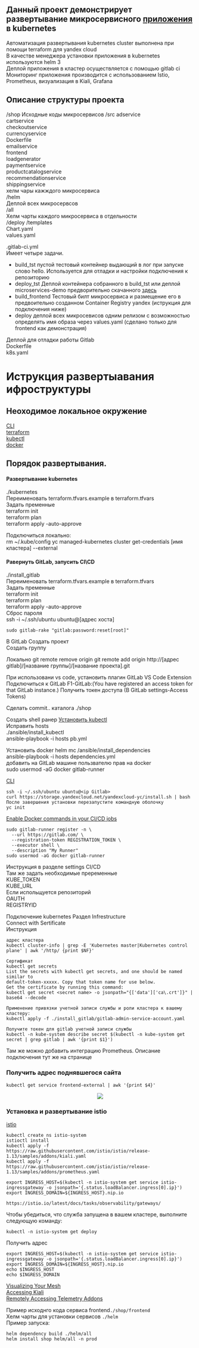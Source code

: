 ## Данный проект демонстрирует развертывание микросервисного [приложения](https://github.com/GoogleCloudPlatform/microservices-demo) в kubernetes
Автоматизация развертывания kubernetes cluster выполнена при помощи terraform для yandex cloud  
В качестве менеджера установки приложения в kubernetes используются helm 3  
Деплой приложения в кластер осуществляется c помощью gitlab ci  
Мониторинг приложения производится с использованием Istio, Prometheus, визуализация в Kiali, Grafana  
## Описание структуры проекта
/shop
Исходные коды микросервисов
 /src
  adservice  
  cartservice  
  checkoutservice  
  currencyservice  
  Dockerfile  
  emailservice  
  frontend  
  loadgenerator  
  paymentservice  
  productcatalogservice  
  recommendationservice  
  shippingservice  
хелм чары кажждого микросервиса  
  /helm  
Деплой всех микросервсов   
   /all  
Хелм чарты каждого микросервиса в отдельности  
   /deploy 
    /templates  
    Chart.yaml  
    values.yaml  

 .gitlab-ci.yml  
Имеет четыре задачи.  
  - build_tst пустой тестовый контейнер выдающий в лог при запуске слово hello. Используется для отладки и настройки подключения к репозиторию  
  - deploy_tst  Деплой контейнера собранного в build_tst или деплой microservices-demo предворительно скачанного [здесь](https://github.com/GoogleCloudPlatform/microservices-demo)  
  - build_frontend Тестовый билт микросервиса и размещение его в предвоительно созданном Container Registry yandex (иструкция для подключения ниже)  
  - deploy деплой всех микросевисов одним релизом с возможностью определять имя образа через values.yaml (сделано только для frontend как демонстрация)  

Деплой для отладки работы Gitlab  
Dockerfile  
k8s.yaml  

# Иструкция развертыавания ифроструктуры
## Неоходимое локальное окружение
[CLI](https://cloud.yandex.ru/docs/cli/operations/install-cli)  
[terraform](https://cloud.yandex.ru/docs/tutorials/infrastructure-management/terraform-quickstart)  
[kubectl](https://kubernetes.io/ru/docs/tasks/tools/install-kubectl/)  
[docker](https://docs.docker.com/engine/install/ubuntu/)  

## Порядок развертывания.

#### Развертывание kubernetes  
./kubernetes  
Переименовать  terraform.tfvars.example  в terraform.tfvars  
Задать пременные   
terraform init  
terraform plan  
terraform apply -auto-approve  

Подключиться локально:  
rm ~/.kube/config 
yc managed-kubernetes cluster get-credentials [имя кластера] --external

#### Равернуть GitLab, запусить CI\CD
./install_gitlab  
Переименовать  terraform.tfvars.example  в terraform.tfvars  
Задать пременные   
terraform init  
terraform plan  
terraform apply -auto-approve  
Сброс пароля  
ssh -i ~/.ssh/ubuntu ubuntu@[адрес хоста]  
~~~
sudo gitlab-rake "gitlab:password:reset[root]"  
~~~

В GitLab
Создать проект  
Создать группу  


Локально
git remote remove origin
git remote add origin http://[адрес gitlab]/[название группы]/[название проекта].git

При использовани vs code, установить плагин  GitLab VS Code Extension  
Подключиться к GitLab  F1-GitLab:(You have registered an access token for that GitLab instance.)
Получить токен доступа (В GitLab settings-Access Tokens)

Сделать commit.. каталога ./shop  

Создать shell ранер 
[Установить kubectl](https://galaxy.ansible.com/codecap/kubectl)  
Исправить hosts  
./ansible/install_kubectl  
ansible-playbook -i hosts pb.yml  

Установить docker helm mc 
/ansible/install_dependencies  
ansible-playbook -i hosts dependencies.yml  
добавить на GitLab машине пользвателю прав на docker  
sudo usermod -aG docker gitlab-runner  

[CLI](https://cloud.yandex.ru/docs/cli/operations/install-cli)   
```
ssh -i ~/.ssh/ubuntu ubuntu@<ip Gitlab>
curl https://storage.yandexcloud.net/yandexcloud-yc/install.sh | bash
После завершения установки перезапустите командную оболочку
yc init
```

[Enable Docker commands in your CI/CD jobs](https://docs.gitlab.com/ee/ci/docker/using_docker_build.html)
```
sudo gitlab-runner register -n \
  --url https://gitlab.com/ \
  --registration-token REGISTRATION_TOKEN \
  --executor shell \
  --description "My Runner"
sudo usermod -aG docker gitlab-runner  
```
Инструкция в разделе settings CI/CD  
Там же задать необходимые преременные  
KUBE_TOKEN  
KUBE_URL  
Если испольщуется репозиторий  
OAUTH  
REGISTRYID  
  
Подключение kubernetes
Раздел Infrestructure  
Connect with Sertificate  
Инструкция 
~~~
адрес кластера  
kubectl cluster-info | grep -E 'Kubernetes master|Kubernetes control plane' | awk '/http/ {print $NF}'  

Сертификат  
kubectl get secrets  
List the secrets with kubectl get secrets, and one should be named similar to  
default-token-xxxxx. Copy that token name for use below.  
Get the certificate by running this command:  
kubectl get secret <secret name> -o jsonpath="{['data']['ca\.crt']}" | base64 --decode  

Применение привязки учетной записи службы и роли кластера к вашему кластеру:  
kubectl apply -f ./install_gitlab/gitlab-admin-service-account.yaml  

Получите токен для gitlab учетной записи службы  
kubectl -n kube-system describe secret $(kubectl -n kube-system get secret | grep gitlab | awk '{print $1}')  

~~~
Там же можно добавить интеграцию Prometheus. Описание подключения тут же на странице  

### Получить адрес поднявшегося сайта  
~~~
kubectl get service frontend-external | awk '{print $4}'  
~~~
<p align="center">
<img src="./docs/img/shop.PNG" />
</p>

### Установка и развертывание istio

[istio](https://istio.io/latest/docs/setup/install/istioctl/)  
~~~
kubectl create ns istio-system
istioctl install
kubectl apply -f https://raw.githubusercontent.com/istio/istio/release-1.13/samples/addons/kiali.yaml
kubectl apply -f https://raw.githubusercontent.com/istio/istio/release-1.13/samples/addons/prometheus.yaml

export INGRESS_HOST=$(kubectl -n istio-system get service istio-ingressgateway -o jsonpath='{.status.loadBalancer.ingress[0].ip}')
export INGRESS_DOMAIN=${INGRESS_HOST}.nip.io

https://istio.io/latest/docs/tasks/observability/gateways/
~~~

Чтобы убедиться, что служба запущена в вашем кластере, выполните следующую команду:
~~~
kubectl -n istio-system get deploy
~~~

Получить адрес
~~~
export INGRESS_HOST=$(kubectl -n istio-system get service istio-ingressgateway -o jsonpath='{.status.loadBalancer.ingress[0].ip}')
export INGRESS_DOMAIN=${INGRESS_HOST}.nip.io
echo $INGRESS_HOST
echo $INGRESS_DOMAIN
~~~

[Visualizing Your Mesh](https://istio.io/latest/docs/tasks/observability/kiali/)  
[Accessing Kiali](https://kiali.io/docs/installation/installation-guide/accessing-kiali/)  
[Remotely Accessing Telemetry Addons](https://istio.io/latest/docs/tasks/observability/gateways/)  



Пример исходнго кода сервиса frontend```./shop/frontend ```  
Хелм чарты для установки сервисов ```./helm ```  
Пример запуска:  
~~~
helm dependency build ./helm/all
helm install shop helm/all -n prod
~~~
